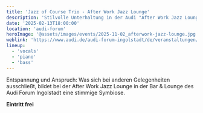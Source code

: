 ```yaml
---
title: 'Jazz of Course Trio - After Work Jazz Lounge'
description: 'Stilvolle Unterhaltung in der Audi "After Work Jazz Lounge"'
date: '2025-02-13T18:00:00'
location: 'audi-forum'
heroImage: '@assets/images/events/2025-11-02_afterwork-jazz-lounge.jpg'
weblink: 'https://www.audi.de/audi-forum-ingolstadt/de/veranstaltungen/jazz-im-audi-forum/#After-work-Jazz-Lounge'
lineup:
  - 'vocals'
  - 'piano'
  - 'bass'
---
```


Entspannung und Anspruch: Was sich bei anderen Gelegenheiten ausschließt, bildet bei der After Work Jazz Lounge in der Bar & Lounge des Audi Forum Ingolstadt eine stimmige Symbiose.

**Eintritt frei**
